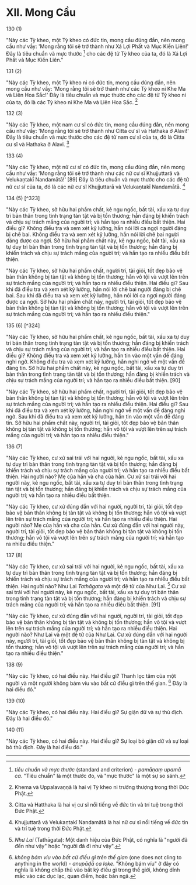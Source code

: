 # XII. Mong Cầu

130 (1)

"Này các Tỳ kheo, một Tỳ kheo có đức tin, mong cầu đúng đắn, nên mong cầu như vầy: 'Mong rằng tôi sẽ trở thành như Xá Lợi Phất và Mục Kiền Liên!' Đây là tiêu chuẩn và mực thước [^319] cho các đệ tử Tỳ kheo của ta, đó là Xá Lợi Phất và Mục Kiền Liên."

131 (2)

"Này các Tỳ kheo, một Tỳ kheo ni có đức tin, mong cầu đúng đắn, nên mong cầu như vầy: 'Mong rằng tôi sẽ trở thành như các Tỳ kheo ni Khe Ma và Liên Hoa Sắc!' Đây là tiêu chuẩn và mực thước cho các đệ tử Tỳ kheo ni của ta, đó là các Tỳ kheo ni Khe Ma và Liên Hoa Sắc. [^320]

132 (3)

"Này các Tỳ kheo, một nam cư sĩ có đức tin, mong cầu đúng đắn, nên mong cầu như vầy: 'Mong rằng tôi sẽ trở thành như Citta cư sĩ và Hathaka ở Alavi!' Đây là tiêu chuẩn và mực thước cho các đệ tử nam cư sĩ của ta, đó là Citta cư sĩ và Hathaka ở Alavi. [^321]

133 (4)

"Này các Tỳ kheo, một nữ cư sĩ có đức tin, mong cầu đúng đắn, nên mong cầu như vầy: 'Mong rằng tôi sẽ trở thành như các nữ cư sĩ Khujjuttarā và Velukaṇtakī Nandamātā!' [89] Đây là tiêu chuẩn và mực thước cho các đệ tử nữ cư sĩ của ta, đó là các nữ cư sĩ Khujjuttarā và Velukaṇtakī Nandamātā. [^322]

134 (5) [^323]

"Này các Tỳ kheo, sở hữu hai phẩm chất, kẻ ngu ngốc, bất tài, xấu xa tự duy trì bản thân trong tình trạng tàn tật và bị tổn thương; hắn đáng bị khiển trách và chịu sự trách mắng của người trí; và hắn tạo ra nhiều điều bất thiện. Hai điều gì? Không điều tra và xem xét kỹ lưỡng, hắn nói lời ca ngợi người đáng bị chê bai. Không điều tra và xem xét kỹ lưỡng, hắn nói lời chê bai người đáng được ca ngợi. Sở hữu hai phẩm chất này, kẻ ngu ngốc, bất tài, xấu xa tự duy trì bản thân trong tình trạng tàn tật và bị tổn thương; hắn đáng bị khiển trách và chịu sự trách mắng của người trí; và hắn tạo ra nhiều điều bất thiện.

"Này các Tỳ kheo, sở hữu hai phẩm chất, người trí, tài giỏi, tốt đẹp bảo vệ bản thân không bị tàn tật và không bị tổn thương; hắn vô tội và vượt lên trên sự trách mắng của người trí; và hắn tạo ra nhiều điều thiện. Hai điều gì? Sau khi đã điều tra và xem xét kỹ lưỡng, hắn nói lời chê bai người đáng bị chê bai. Sau khi đã điều tra và xem xét kỹ lưỡng, hắn nói lời ca ngợi người đáng được ca ngợi. Sở hữu hai phẩm chất này, người trí, tài giỏi, tốt đẹp bảo vệ bản thân không bị tàn tật và không bị tổn thương; hắn vô tội và vượt lên trên sự trách mắng của người trí; và hắn tạo ra nhiều điều thiện."

135 (6) [^324]

"Này các Tỳ kheo, sở hữu hai phẩm chất, kẻ ngu ngốc, bất tài, xấu xa tự duy trì bản thân trong tình trạng tàn tật và bị tổn thương; hắn đáng bị khiển trách và chịu sự trách mắng của người trí; và hắn tạo ra nhiều điều bất thiện. Hai điều gì? Không điều tra và xem xét kỹ lưỡng, hắn tin vào một vấn đề đáng nghi ngờ. Không điều tra và xem xét kỹ lưỡng, hắn nghi ngờ về một vấn đề đáng tin. Sở hữu hai phẩm chất này, kẻ ngu ngốc, bất tài, xấu xa tự duy trì bản thân trong tình trạng tàn tật và bị tổn thương; hắn đáng bị khiển trách và chịu sự trách mắng của người trí; và hắn tạo ra nhiều điều bất thiện. [90]

"Này các Tỳ kheo, sở hữu hai phẩm chất, người trí, tài giỏi, tốt đẹp bảo vệ bản thân không bị tàn tật và không bị tổn thương; hắn vô tội và vượt lên trên sự trách mắng của người trí; và hắn tạo ra nhiều điều thiện. Hai điều gì? Sau khi đã điều tra và xem xét kỹ lưỡng, hắn nghi ngờ về một vấn đề đáng nghi ngờ. Sau khi đã điều tra và xem xét kỹ lưỡng, hắn tin vào một vấn đề đáng tin. Sở hữu hai phẩm chất này, người trí, tài giỏi, tốt đẹp bảo vệ bản thân không bị tàn tật và không bị tổn thương; hắn vô tội và vượt lên trên sự trách mắng của người trí; và hắn tạo ra nhiều điều thiện."

136 (7)

"Này các Tỳ kheo, cư xử sai trái với hai người, kẻ ngu ngốc, bất tài, xấu xa tự duy trì bản thân trong tình trạng tàn tật và bị tổn thương; hắn đáng bị khiển trách và chịu sự trách mắng của người trí; và hắn tạo ra nhiều điều bất thiện. Hai người nào? Mẹ của hắn và cha của hắn. Cư xử sai trái với hai người này, kẻ ngu ngốc, bất tài, xấu xa tự duy trì bản thân trong tình trạng tàn tật và bị tổn thương; hắn đáng bị khiển trách và chịu sự trách mắng của người trí; và hắn tạo ra nhiều điều bất thiện.

"Này các Tỳ kheo, cư xử đúng đắn với hai người, người trí, tài giỏi, tốt đẹp bảo vệ bản thân không bị tàn tật và không bị tổn thương; hắn vô tội và vượt lên trên sự trách mắng của người trí; và hắn tạo ra nhiều điều thiện. Hai người nào? Mẹ của hắn và cha của hắn. Cư xử đúng đắn với hai người này, người trí, tài giỏi, tốt đẹp bảo vệ bản thân không bị tàn tật và không bị tổn thương; hắn vô tội và vượt lên trên sự trách mắng của người trí; và hắn tạo ra nhiều điều thiện."

137 (8)

"Này các Tỳ kheo, cư xử sai trái với hai người, kẻ ngu ngốc, bất tài, xấu xa tự duy trì bản thân trong tình trạng tàn tật và bị tổn thương; hắn đáng bị khiển trách và chịu sự trách mắng của người trí; và hắn tạo ra nhiều điều bất thiện. Hai người nào? Như Lai *Tathāgata* và một đệ tử của Như Lai. [^325] Cư xử sai trái với hai người này, kẻ ngu ngốc, bất tài, xấu xa tự duy trì bản thân trong tình trạng tàn tật và bị tổn thương; hắn đáng bị khiển trách và chịu sự trách mắng của người trí; và hắn tạo ra nhiều điều bất thiện. [91]

"Này các Tỳ kheo, cư xử đúng đắn với hai người, người trí, tài giỏi, tốt đẹp bảo vệ bản thân không bị tàn tật và không bị tổn thương; hắn vô tội và vượt lên trên sự trách mắng của người trí; và hắn tạo ra nhiều điều thiện. Hai người nào? Như Lai và một đệ tử của Như Lai. Cư xử đúng đắn với hai người này, người trí, tài giỏi, tốt đẹp bảo vệ bản thân không bị tàn tật và không bị tổn thương; hắn vô tội và vượt lên trên sự trách mắng của người trí; và hắn tạo ra nhiều điều thiện."

138 (9)

"Này các Tỳ kheo, có hai điều này. Hai điều gì? Thanh lọc tâm của một người và một người không bám víu vào bất cứ điều gì trên thế gian. [^326] Đây là hai điều đó."

139 (10)

"Này các Tỳ kheo, có hai điều này. Hai điều gì? Sự giận dữ và sự thù địch. Đây là hai điều đó."

140 (11)

"Này các Tỳ kheo, có hai điều này. Hai điều gì? Sự loại bỏ giận dữ và sự loại bỏ thù địch. Đây là hai điều đó."

---
[^319]: *tiêu chuẩn và mực thước* (standard and criterion) - *pamāṇaṃ upamā ca*. "Tiêu chuẩn" là một thước đo, và "mực thước" là một sự so sánh.

[^320]: Khema và Uppalavaṇṇā là hai vị Tỳ kheo ni trưởng thượng trong thời Đức Phật.

[^321]: Citta và Hatthaka là hai vị cư sĩ nổi tiếng về đức tin và trí tuệ trong thời Đức Phật.

[^322]: Khujjuttarā và Velukaṇtakī Nandamātā là hai nữ cư sĩ nổi tiếng về đức tin và trí tuệ trong thời Đức Phật.

[^325]: *Như Lai* (Tathāgata): Một danh hiệu của Đức Phật, có nghĩa là "người đã đến như vậy" hoặc "người đã đi như vậy".

[^326]: *không bám víu vào bất cứ điều gì trên thế gian* (one does not cling to anything in the world) - *anupādā ca loke*. "Không bám víu" ở đây có nghĩa là không chấp thủ vào bất kỳ điều gì trong thế giới, không dính mắc vào các dục lạc, quan điểm, hoặc bản ngã.
